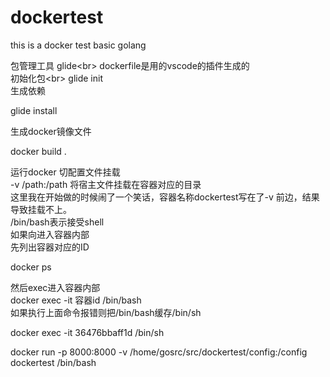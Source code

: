 # dockertest
this is a docker test basic golang<br>

包管理工具 glide\<br>
dockerfile是用的vscode的插件生成的<br>
初始化包\<br>
glide init<br>
生成依赖<br>

glide install<br>

生成docker镜像文件<br>

docker build .<br>

运行docker 切配置文件挂载<br>
-v /path:/path 将宿主文件挂载在容器对应的目录<br>
这里我在开始做的时候闹了一个笑话，容器名称dockertest写在了-v 前边，结果导致挂载不上。<br>
/bin/bash表示接受shell<br>
如果向进入容器内部<br>
  先列出容器对应的ID<br>
   
   docker ps<br>
   
  然后exec进入容器内部<br>
   docker exec -it 容器id /bin/bash<br>
   如果执行上面命令报错则把/bin/bash缓存/bin/sh<br>
   
   docker exec -it 36476bbaff1d /bin/sh<br>
   

docker run -p 8000:8000  -v /home/gosrc/src/dockertest/config:/config dockertest   /bin/bash

